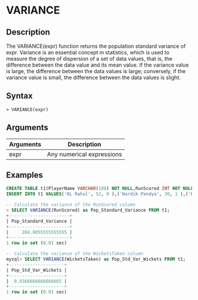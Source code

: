 # **VARIANCE**

## **Description**

The VARIANCE(expr) function returns the population standard variance of expr. Variance is an essential concept in statistics, which is used to measure the degree of dispersion of a set of data values, that is, the difference between the data value and its mean value. If the variance value is large, the difference between the data values ​​is large; conversely, if the variance value is small, the difference between the data values ​​is slight.

## **Syntax**

```
> VARIANCE(expr)
```

## **Arguments**

|  Arguments   | Description  |
|  ----  | ----  |
| expr  | Any numerical expressions |

## **Examples**

```sql
CREATE TABLE t1(PlayerName VARCHAR(100) NOT NULL,RunScored INT NOT NULL,WicketsTaken INT NOT NULL);
INSERT INTO t1 VALUES('KL Rahul', 52, 0 ),('Hardik Pandya', 30, 1 ),('Ravindra Jadeja', 18, 2 ),('Washington Sundar', 10, 1),('D Chahar', 11, 2 ),  ('Mitchell Starc', 0, 3);

-- Calculate the variance of the RunScored column
> SELECT VARIANCE(RunScored) as Pop_Standard_Variance FROM t1;
+-----------------------+
| Pop_Standard_Variance |
+-----------------------+
|     284.8055555555555 |
+-----------------------+
1 row in set (0.01 sec)

-- Calculate the variance of the WicketsTaken column
mysql> SELECT VARIANCE(WicketsTaken) as Pop_Std_Var_Wickets FROM t1;
+---------------------+
| Pop_Std_Var_Wickets |
+---------------------+
|  0.9166666666666665 |
+---------------------+
1 row in set (0.01 sec)
```
